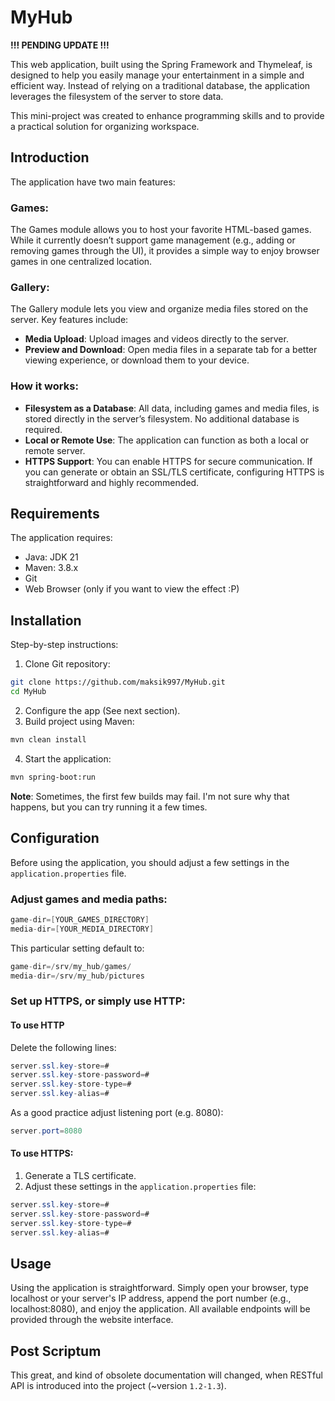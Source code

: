 # MyHub

**!!! PENDING UPDATE !!!**

This web application, built using the Spring Framework and Thymeleaf,
is designed to help you easily manage your entertainment in a simple and efficient way.
Instead of relying on a traditional database, the application leverages the filesystem of the server to store data.

This mini-project was created to enhance programming skills and to provide a practical solution for organizing workspace.

## Introduction
The application have two main features:
### Games:
The Games module allows you to host your favorite HTML-based games.
While it currently doesn’t support game management (e.g., adding or removing games through the UI),
it provides a simple way to enjoy browser games in one centralized location.
### Gallery:
The Gallery module lets you view and organize media files stored on the server. Key features include:
- **Media Upload**: Upload images and videos directly to the server.
- **Preview and Download**: Open media files in a separate tab for a better viewing experience, or download them to your device.

### How it works:
- **Filesystem as a Database**: All data, including games and media files, is stored directly in the server’s filesystem. No additional database is required.
- **Local or Remote Use**: The application can function as both a local or remote server.
- **HTTPS Support**: You can enable HTTPS for secure communication. If you can generate or obtain an SSL/TLS certificate, configuring HTTPS is straightforward and highly recommended.

## Requirements
The application requires:
- Java: JDK 21
- Maven: 3.8.x
- Git
- Web Browser (only if you want to view the effect :P)

## Installation
Step-by-step instructions:
1. Clone Git repository:
```bash
git clone https://github.com/maksik997/MyHub.git
cd MyHub
```
2. Configure the app (See next section).
3. Build project using Maven:
```bash
mvn clean install
```
4. Start the application:
```bash
mvn spring-boot:run
```

**Note**: Sometimes, the first few builds may fail. I'm not sure why that happens, but you can try running it a few times.

## Configuration
Before using the application, you should adjust a few settings in the `application.properties` file.

### Adjust games and media paths:
```java
game-dir=[YOUR_GAMES_DIRECTORY]
media-dir=[YOUR_MEDIA_DIRECTORY]
```
This particular setting default to:
```java
game-dir=/srv/my_hub/games/
media-dir=/srv/my_hub/pictures
```

### Set up HTTPS, or simply use HTTP:
#### To use HTTP 
Delete the following lines:
```java
server.ssl.key-store=#
server.ssl.key-store-password=#
server.ssl.key-store-type=#
server.ssl.key-alias=#
```
As a good practice adjust listening port (e.g. 8080):
```java
server.port=8080
```
#### To use HTTPS:
1. Generate a TLS certificate.
2. Adjust these settings in the `application.properties` file:
```java
server.ssl.key-store=#
server.ssl.key-store-password=#
server.ssl.key-store-type=#
server.ssl.key-alias=#
```

## Usage
Using the application is straightforward. 
Simply open your browser, type localhost or your server's IP address, append the port number (e.g., localhost:8080), 
and enjoy the application. 
All available endpoints will be provided through the website interface.

## Post Scriptum

This great, and kind of obsolete documentation will changed, 
when RESTful API is introduced into the project (~version `1.2-1.3`).